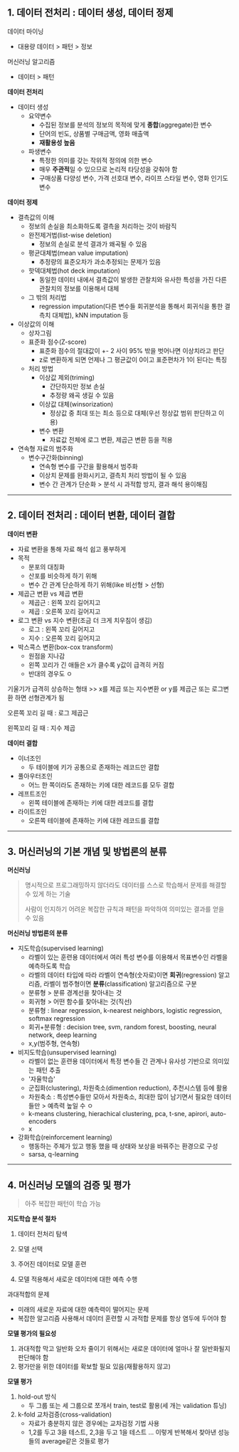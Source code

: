 ## 1. 데이터 전처리 : 데이터 생성, 데이터 정제



데이터 마이닝

- 대용량 데이터 > 패턴 > 정보



머신러닝 알고리즘

- 데이터 > 패턴



**데이터 전처리**

- 데이터 생성
  - 요약변수
    - 수집된 정보를 분석의 정보의 목적에 맞게 **종합**(aggregate)한 변수
    - 단어의 빈도, 상품별 구매금액, 영화 매출액
    - **재활용성 높음**
  - 파생변수
    - 특정한 의미를 갖는 작위적 정의에 의한 변수
    - 매우 **주관적**일 수 있으므로 논리적 타당성을 갖춰야 함
    - 구매상품 다양성 변수, 가격 선호대 변수, 라이프 스타일 변수, 영화 인기도 변수



**데이터 정제**

- 결측값의 이해
  - 정보의 손실을 최소화하도록 결측을 처리하는 것이 바람직
  - 완전제거법(list-wise deletion)
    - 정보의 손실로 분석 결과가 왜곡될 수 있음
  - 평균대체법(mean value imputation)
    - 추정량의 표준오차가 과소추정되는 문제가 있음
  - 핫덱대체법(hot deck imputation)
    - 동일한 데이터 내에서 결측값이 발생한 관찰치와 유사한 특성을 가진 다른 관찰치의 정보를 이용해서 대체
  - 그 밖의 처리법
    - regression imputation(다른 변수들 회귀분석을 통해서 회귀식을 통한 결측치 대체법), kNN imputation 등
- 이상값의 이해
  - 상자그림
  - 표준화 점수(Z-score)
    - 표준화 점수의 절대값이 +- 2 사이 95% 밖을 벗어나면 이상치라고 판단
    - z로 변환하게 되면 언제나 그 평균값이 0이고 표준편차가 1이 된다는 특징
  - 처리 방법
    - 이상값 제외(triming)
      - 간단하지만 정보 손실
      - 추정량 왜곡 생길 수 있음
    - 이상값 대체(winsorization)
      - 정상값 중 최대 또는 최소 등으로 대체(우선 정상값 범위 판단하고 이용)
    - 변수 변환
      - 자료값 전체에 로그 변환, 제곱근 변환 등을 적용
- 연속형 자료의 범주화
  - 변수구간화(binning)
    - 연속형 변수를 구간을 활용해서 범주화
    - 이상치 문제를 완화시키고, 결측치 처리 방법이 될 수 있음
    - 변수 간 관계가 단순화 > 분석 시 과적합 방지, 결과 해석 용이해짐



---



## 2. 데이터 전처리 : 데이터 변환, 데이터 결합



**데이터 변환**

- 자료 변환을 통해 자료 해석 쉽고 풍부하게
- 목적
  - 분포의 대칭화
  - 산포를 비슷하게 하기 위해
  - 변수 간 관계 단순하게 하기 위해(like 비선형 > 선형)
- 제곱근 변환 vs 제곱 변환
  - 제곱근 : 왼쪽 꼬리 길어지고
  - 제곱 : 오른쪽 꼬리 길어지고
- 로그 변환 vs 지수 변환(조금 더 크게 치우침이 생김)
  - 로그  : 왼쪽 꼬리 길어지고
  - 지수 : 오른쪽 꼬리 길어지고
- 박스콕스 변환(box-cox transform)
  - 원점을 지나감
  - 왼쪽 꼬리가 긴 애들은 x가 클수록 y값이 급격히 커짐
  - 반대의 경우도 ㅇ



기울기가 급격히 상승하는 형태 >> x를 제곱 또는 지수변환 or y를 제곱근 또는 로그변환 하면 선형관계가 됨



오른쪽 꼬리 길 때  : 로그 제곱근

왼쪽꼬리 길 때 : 지수 제곱



**데이터 결합**

- 이너조인
  - 두 테이블에 키가 공통으로 존재하는 레코드만 결합
- 풀아우터조인
  - 어느 한 쪽이라도 존재하는 키에 대한 레코드를 모두 결합
- 레프트조인
  - 왼쪽 테이블에 존재하는 키에 대한 레코드를 결합
- 라이트조인
  - 오른쪽 테이블에 존재하는 키에 대한 레코드를 결합



---



## 3. 머신러닝의 기본 개념 및 방법론의 분류



**머신러닝**

> 명시적으로 프로그래밍하지 않더라도 데이터를 스스로 학습해서 문제를 해결할 수 있게 하는 기술
>
> 사람이 인지하기 어려운 복잡한 규칙과 패턴을 파악하여 의미있는 결과를 얻을 수 있음



**머신러닝 방법론의 분류**

- 지도학습(supervised learning)
  - 라벨이 있는 훈련용 데이터에서 여러 특성 변수를 이용해서 목표변수인 라벨을 예측하도록 학습
  - 라벨의 데이터 타입에 따라 라벨이 연속형(숫자로)이면 **회귀**(regression) 알고리즘, 라벨이 범주형이면 **분류**(classification) 알고리즘으로 구분
  - 분류형 > 분류 경계선을 찾아내는 것
  - 회귀형 > 어떤 함수를 찾아내는 것(직선)
  - 분류형 : linear regression, k-nearest neighbors, logistic regression, softmax regression
  - 회귀+분류형 : decision tree, svm, random forest, boosting, neural network, deep learning
  - x,y(범주형, 연속형)
- 비지도학습(unsupervised learning)
  - 라벨이 없는 훈련용 데이터에서 특정 변수들 간 관계나 유사성 기반으로 의미있는 패턴 추출
  - '자율학습'
  - 군집화(clustering), 차원축소(dimention reduction), 추천시스템 등에 활용
  - 차원축소 : 특성변수들만 모아서 차원축소, 최대한 많이 남기면서 필요한 데이터들만 > 예측력 높일 수 ㅇ
  - k-means clustering, hierachical clustering, pca, t-sne, apirori, auto-encoders
  - x
- 강화학습(reinforcement learning)
  - 행동하는 주체가 있고 행동 했을 때 상태와 보상을 바꿔주는 환경으로 구성
  - sarsa, q-learning



---



## 4. 머신러닝 모델의 검증 및 평가

>아주 복잡한 패턴이 학습 가능



**지도학습 분석 절차**

1. 데이터 전처리 탐색

2. 모델 선택

3. 주어진 데이터로 모델 훈련

4. 모델 적용해서 새로운 데이터에 대한 예측 수행



과대적합의 문제

- 미래의 새로운 자료에 대한 예측력이 떨어지는 문제
- 복잡한 알고리즘 사용해서 데이터 훈련할 시 과적합 문제를 항상 염두에 두어야 함



**모델 평가의 필요성**

1. 과대적합 막고 일반화 오차 줄이기 위해서는 새로운 데이터에 얼마나 잘 일반화될지 판단해야 함
2. 평가만을 위한 데이터를 확보할 필요 있음(재활용하지 않고)



**모델 평가**

1. hold-out 방식
   - 두 그룹 또는 세 그룹으로 쪼개서 train, test로 활용(세 개는 validation 튜닝)
2. k-fold 교차검증(cross-validation)
   - 자료가 충분하지 않은 경우에는 교차검정 기법 사용
   - 1,2를 두고 3을 테스트, 2,3을 두고 1을 테스트 ... 이렇게 반복해서 찾아낸 성능들의 average같은 것들로 평가